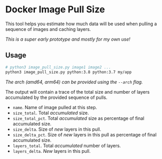 # Docker Image Pull Size

This tool helps you estimate how much data will be used when pulling a sequence of images and caching layers.

_This is a super early prototype and mostly for my own use!_

## Usage

```sh
# python3 image_pull_size.py image1 image2 ...
python3 image_pull_size.py python:3.8 python:3.7 my/app
```

_The arch (amd64, arm64) can be provided using the `--arch` flag._

The output will contain a trace of the total size and number of layers accumulated by the provided sequence of pulls.

* `name`. Name of image pulled at this step.
* `size_total`. Total _accumulated_ size.
* `size_total_pct`. Total _accumulated_ size as percentage of final accumulated size.
* `size_delta`. Size of _new_ layers in this pull.
* `size_delta_pct`. Size of _new_ layers in this pull as percentage of final accumulated size.
* `layers_total`. Total _accumulated_ number of layers.
* `layers_delta`. _New_ layers in this pull.
